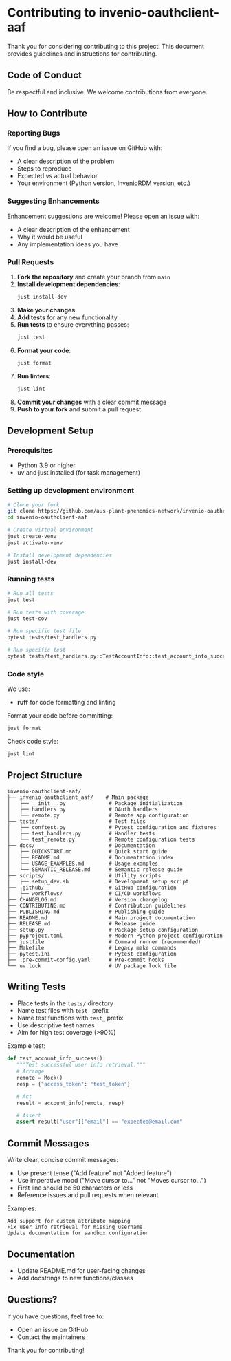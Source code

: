 # Contributing to invenio-oauthclient-aaf

Thank you for considering contributing to this project! This document provides guidelines and instructions for contributing.

## Code of Conduct

Be respectful and inclusive. We welcome contributions from everyone.

## How to Contribute

### Reporting Bugs

If you find a bug, please open an issue on GitHub with:

- A clear description of the problem
- Steps to reproduce
- Expected vs actual behavior
- Your environment (Python version, InvenioRDM version, etc.)

### Suggesting Enhancements

Enhancement suggestions are welcome! Please open an issue with:

- A clear description of the enhancement
- Why it would be useful
- Any implementation ideas you have

### Pull Requests

1. **Fork the repository** and create your branch from `main`
2. **Install development dependencies**:
   ```bash
   just install-dev
   ```
3. **Make your changes**
4. **Add tests** for any new functionality
5. **Run tests** to ensure everything passes:
   ```bash
   just test
   ```
6. **Format your code**:
   ```bash
   just format
   ```
7. **Run linters**:
   ```bash
   just lint
   ```
8. **Commit your changes** with a clear commit message
9. **Push to your fork** and submit a pull request

## Development Setup

### Prerequisites

- Python 3.9 or higher
- uv and just installed (for task management)

### Setting up development environment

```bash
# Clone your fork
git clone https://github.com/aus-plant-phenomics-network/invenio-oauthclient-aaf.git
cd invenio-oauthclient-aaf

# Create virtual environment
just create-venv
just activate-venv

# Install development dependencies
just install-dev
```

### Running tests

```bash
# Run all tests
just test

# Run tests with coverage
just test-cov

# Run specific test file
pytest tests/test_handlers.py

# Run specific test
pytest tests/test_handlers.py::TestAccountInfo::test_account_info_success
```

### Code style

We use:

- **ruff** for code formatting and linting

Format your code before committing:

```bash
just format
```

Check code style:

```bash
just lint
```

## Project Structure

```
invenio-oauthclient-aaf/
├── invenio_oauthclient_aaf/    # Main package
│   ├── __init__.py              # Package initialization
│   ├── handlers.py              # OAuth handlers
│   └── remote.py                # Remote app configuration
├── tests/                       # Test files
│   ├── conftest.py              # Pytest configuration and fixtures
│   ├── test_handlers.py         # Handler tests
│   └── test_remote.py           # Remote configuration tests
├── docs/                        # Documentation
│   ├── QUICKSTART.md            # Quick start guide
│   ├── README.md                # Documentation index
│   ├── USAGE_EXAMPLES.md        # Usage examples
│   └── SEMANTIC_RELEASE.md      # Semantic release guide
├── scripts/                     # Utility scripts
│   ├── setup_dev.sh             # Development setup script
├── .github/                     # GitHub configuration
│   ├── workflows/               # CI/CD workflows
├── CHANGELOG.md                 # Version changelog
├── CONTRIBUTING.md              # Contribution guidelines
├── PUBLISHING.md                # Publishing guide
├── README.md                    # Main project documentation
├── RELEASE.md                   # Release guide
├── setup.py                     # Package setup configuration
├── pyproject.toml               # Modern Python project configuration
├── justfile                     # Command runner (recommended)
├── Makefile                     # Legacy make commands
├── pytest.ini                   # Pytest configuration
├── .pre-commit-config.yaml      # Pre-commit hooks
└── uv.lock                      # UV package lock file
```

## Writing Tests

- Place tests in the `tests/` directory
- Name test files with `test_` prefix
- Name test functions with `test_` prefix
- Use descriptive test names
- Aim for high test coverage (>90%)

Example test:

```python
def test_account_info_success():
   """Test successful user info retrieval."""
   # Arrange
   remote = Mock()
   resp = {"access_token": "test_token"}

   # Act
   result = account_info(remote, resp)

   # Assert
   assert result["user"]["email"] == "expected@email.com"
```

## Commit Messages

Write clear, concise commit messages:

- Use present tense ("Add feature" not "Added feature")
- Use imperative mood ("Move cursor to..." not "Moves cursor to...")
- First line should be 50 characters or less
- Reference issues and pull requests when relevant

Examples:

```
Add support for custom attribute mapping
Fix user info retrieval for missing username
Update documentation for sandbox configuration
```

## Documentation

- Update README.md for user-facing changes
- Add docstrings to new functions/classes

## Questions?

If you have questions, feel free to:

- Open an issue on GitHub
- Contact the maintainers

Thank you for contributing!
